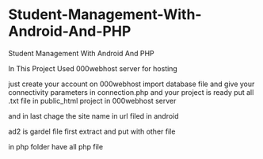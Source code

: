 # Student-Management-With-Android-And-PHP
Student Management With Android And PHP

In This Project Used 000webhost server for hosting

just create your account on 000webhost import database file
and give your connectivity parameters in connection.php and your project is ready
put all .txt file in public_html project in 000webhost server

and in last chage the site name in url filed in android

ad2 is gardel file first extract and put with other file

in php folder have all php file
